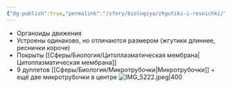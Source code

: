 ```yaml
---
{"dg-publish":true,"permalink":"/sfery/biologiya/zhgutiki-i-resnichki/","tags":["Общаябиология"]}
---
```


- Органоиды движения
- Устроены одинаково, но отличаются размером (жгутики длиннее, реснички короче)
- Покрыты [[Сферы/Биология/Цитоплазматическая мембрана\|Цитоплазматическая мембрана]]
- 9 дуплетов [[Сферы/Биология/Микротрубочки\|Микротрубочки]] + ещё две микротрубочки в центре
![IMG_5222.jpeg|400](/img/user/%D0%90%D1%80%D1%85%D0%B8%D0%B2/%D0%9A%D1%8D%D1%88/IMG_5222.jpeg)